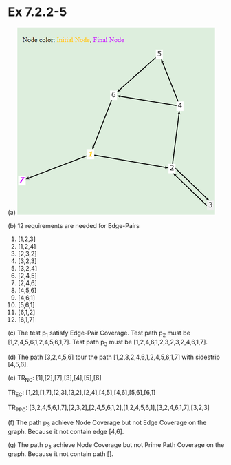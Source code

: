 # Ex 7.2.2-5 #

(a)
 ![Pic a](pica.png)

(b) 12 requirements are needed for Edge-Pairs
1. [1,2,3]
2. [1,2,4]
3. [2,3,2]
4. [3,2,3]
5. [3,2,4]
6. [2,4,5]
7. [2,4,6]
8. [4,5,6]
9.  [4,6,1]
10. [5,6,1]
11. [6,1,2]
12. [6,1,7]

(c) The test p<sub>1</sub> satisfy Edge-Pair Coverage.
Test path p<sub>2</sub> must be [1,2,4,5,6,1,2,4,5,6,1,7].
Test path p<sub>3</sub> must be [1,2,4,6,1,2,3,2,3,2,4,6,1,7].

(d) The path [3,2,4,5,6] tour the path [1,2,3,2,4,6,1,2,4,5,6,1,7] with sidestrip [4,5,6].

(e) TR<sub>NC</sub>: [1],[2],[7],[3],[4],[5],[6]

TR<sub>EC</sub>: [1,2],[1,7],[2,3],[3,2],[2,4],[4,5],[4,6],[5,6],[6,1]

TR<sub>PPC</sub>: [3,2,4,5,6,1,7],[2,3,2],[2,4,5,6,1,2],[1,2,4,5,6,1],[3,2,4,6,1,7],[3,2,3]

(f) The path p<sub>3</sub> achieve Node Coverage but not Edge Coverage on the graph. Because it not contain edge [4,6].

(g) The path p<sub>3</sub> achieve Node Coverage but not Prime Path Coverage on the graph. Because it not contain path [].
